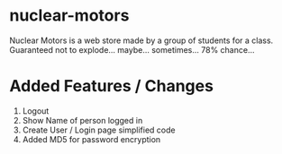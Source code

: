 nuclear-motors
==============

Nuclear Motors is a web store made by a group of students for a class. Guaranteed not to explode... maybe... sometimes... 78% chance...

Added Features / Changes
========================
1.  Logout
2.  Show Name of person logged in
3.  Create User / Login page simplified code
4.  Added MD5 for password encryption
